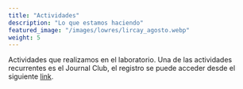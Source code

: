 ```yaml
---
title: "Actividades"
description: "Lo que estamos haciendo"
featured_image: "/images/lowres/lircay_agosto.webp"
weight: 5
---
```


<!-- **Statement acá:** Vestibulum convallis, lorem a tempus semper, dui dui euismod elit, vitae placerat urna tortor vitae lacus. -->

Actividades que realizamos en el laboratorio. Una de las actividades recurrentes es el Journal Club, el registro se puede acceder desde el siguiente [link](https://biometriaforestal.uchile.cl/es/05actividades/01journalclub/journalclub/).
